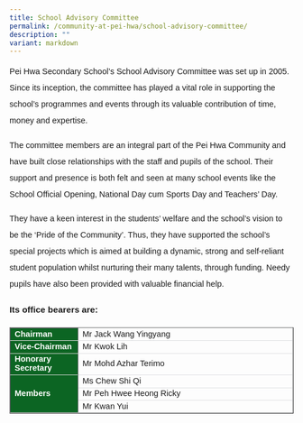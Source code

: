 ```yaml
---
title: School Advisory Committee
permalink: /community-at-pei-hwa/school-advisory-committee/
description: ""
variant: markdown
---
```

<p style="font-size:14.5px; line-height:2;font-family:sans-serif;margin-top:0px;">Pei Hwa Secondary School’s School Advisory Committee was set up in 2005. Since its inception, the committee has played a vital role in supporting the school’s programmes and events through its valuable contribution of time, money and expertise.</p>

<p style="font-size:14.5px; line-height:2;font-family:sans-serif;margin-top:0px;">The committee members are an integral part of the Pei Hwa Community and have built close relationships with the staff and pupils of the school. Their support and presence is both felt and seen at many school events like the School Official Opening, National Day cum Sports Day and Teachers’ Day.</p>

<p style="font-size:14.5px; line-height:2;font-family:sans-serif;margin-top:0px;">They have a keen interest in the students’ welfare and the school’s vision to be the ‘Pride of the Community’. Thus, they have supported the school’s special projects which is aimed at building a dynamic, strong and self-reliant student population whilst nurturing their many talents, through funding. Needy pupils have also been provided with valuable financial help.</p>

<p style="line-height:2;margin-top:5px;margin-bottom:0;font-family:sans-serif;font-size:15.5px;"><strong style="font-family:sans-serif;">Its office bearers are:</strong></p>

<table border="1" style="width:100%;">
<tbody>
	<tr>
		<td style="background-color: #0C6523; font-weight: bold; font-size: 14.5px; border: 1px solid #54585d; color:white;border-bottom: 1px solid #dddddd;width:24%;font-family:sans-serif;">Chairman	</td>
		<td style="border: 1px solid #dddfe1;font-size: 14.5px;font-family:sans-serif;">Mr Jack Wang Yingyang</td>
	</tr>
	<tr>
		<td style="background-color: #0C6523; font-weight: bold; font-size: 14.5px; border: 1px solid #54585d; color:white;border-bottom: 1px solid #dddddd;width:24%;font-family:sans-serif;">Vice-Chairman	</td>
		<td style="border: 1px solid #dddfe1;font-size: 14.5px;font-family:sans-serif;">Mr Kwok Lih</td>
	</tr>
	<tr>
		<td style="background-color:#0C6523; font-weight: bold; font-size: 14.5px; border: 1px solid #54585d; color:white;border-bottom: 1px solid #dddddd;width:24%;font-family:sans-serif;">Honorary Secretary	</td>
	<td style="border: 1px solid #dddfe1;font-size: 14.5px;font-family:sans-serif;">Mr Mohd Azhar Terimo</td>
	</tr>
	<tr>
		<td style="background-color:#0C6523; #54585d; font-weight: bold; font-size: 14.5px; border: 1px solid #54585d; color:white;border-bottom: 1px solid #dddddd;width:24%;font-family:sans-serif;" rowspan="4">Members	</td>
	</tr>		
	<tr>
		<td style="border: 1px solid #dddfe1;font-size: 14.5px;font-family:sans-serif;">Ms Chew Shi Qi</td>
	</tr>	
	<tr>
		<td style="border: 1px solid #dddfe1;font-size: 14.5px;font-family:sans-serif;">Mr Peh Hwee Heong Ricky</td>
	</tr>	
	<tr><td style="border: 1px solid #dddfe1;font-size: 14.5px;font-family:sans-serif;">Mr Kwan Yui</td>
	</tr>	
</tbody>
</table>